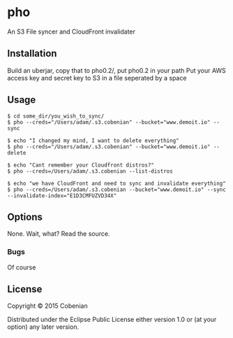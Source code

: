 # pho

An S3 File syncer and CloudFront invalidater

## Installation

Build an uberjar, copy that to pho0.2/, put pho0.2 in your path
Put your AWS access key and secret key to S3 in a file seperated by a space

## Usage
```
$ cd some_dir/you_wish_to_sync/
$ pho --creds="/Users/adam/.s3.cobenian" --bucket="www.demoit.io" --sync
```
```
$ echo "I changed my mind, I want to delete everything"
$ pho --creds="/Users/adam/.s3.cobenian" --bucket="www.demoit.io" --delete
```

```
$ echo "Cant remember your Cloudfront distros?"
$ pho --creds=/Users/adam/.s3.cobenian --list-distros
```

```
$ echo "we have CloudFront and need to sync and invalidate everything"
$ pho --creds=/Users/adam/.s3.cobenian --bucket="www.demoit.io" --sync  --invalidate-index="E1D3CMFUZVD34X"
```

## Options

None. Wait, what? Read the source.

### Bugs

Of course

## License

Copyright © 2015 Cobenian

Distributed under the Eclipse Public License either version 1.0 or (at
your option) any later version.
